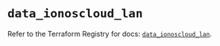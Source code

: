 # `data_ionoscloud_lan`

Refer to the Terraform Registry for docs: [`data_ionoscloud_lan`](https://registry.terraform.io/providers/ionos-cloud/ionoscloud/6.6.1/docs/data-sources/lan).
